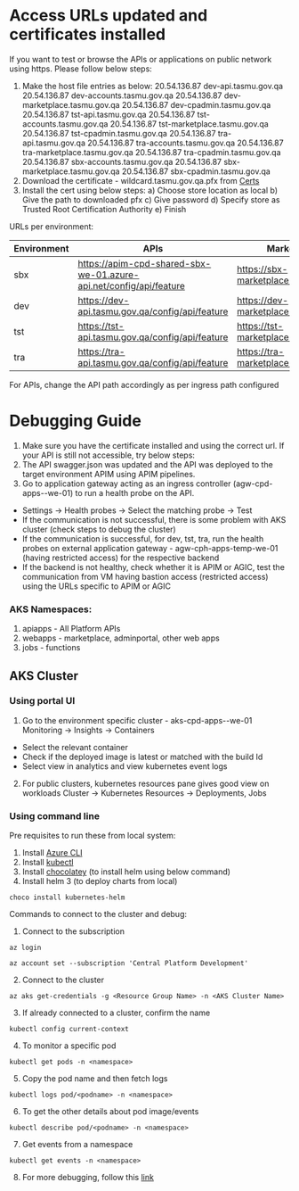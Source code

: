 # Access URLs updated and certificates installed

If you want to test or browse the APIs or applications on public network using https. Please follow below steps:
1.	Make the host file entries as below:
20.54.136.87 dev-api.tasmu.gov.qa
20.54.136.87 dev-accounts.tasmu.gov.qa
20.54.136.87 dev-marketplace.tasmu.gov.qa
20.54.136.87 dev-cpadmin.tasmu.gov.qa
20.54.136.87 tst-api.tasmu.gov.qa
20.54.136.87 tst-accounts.tasmu.gov.qa
20.54.136.87 tst-marketplace.tasmu.gov.qa
20.54.136.87 tst-cpadmin.tasmu.gov.qa
20.54.136.87 tra-api.tasmu.gov.qa
20.54.136.87 tra-accounts.tasmu.gov.qa
20.54.136.87 tra-marketplace.tasmu.gov.qa
20.54.136.87 tra-cpadmin.tasmu.gov.qa
20.54.136.87 sbx-accounts.tasmu.gov.qa
20.54.136.87 sbx-marketplace.tasmu.gov.qa
20.54.136.87 sbx-cpadmin.tasmu.gov.qa
2.	Download the certificate - wildcard.tasmu.gov.qa.pfx from [Certs](https://microsofteur.sharepoint.com/:f:/t/TASMUNationalPlatform-DeliveryStream-MicrosoftOnly/EmAB3GrQ2RBLnNB0TS4C6PgBO5_p8E-iFFZPQGv8FYT9lg?e=PkJ84E)
3.	Install the cert using below steps:
a)	Choose store location as local 
b)	Give the path to downloaded pfx
c)	Give password
d)	Specify store as Trusted Root Certification Authority 
e)	Finish

URLs per environment:

| Environment | APIs |Marketplace  |Admin Portal  |
|--|--|--|--|
|sbx|https://apim-cpd-shared-sbx-we-01.azure-api.net/config/api/feature |https://sbx-marketplace.tasmu.gov.qa/ |https://sbx-cpadmin.tasmu.gov.qa/ |
|dev|https://dev-api.tasmu.gov.qa/config/api/feature|https://dev-marketplace.tasmu.gov.qa/|https://dev-cpadmin.tasmu.gov.qa/|
|tst|https://tst-api.tasmu.gov.qa/config/api/feature|https://tst-marketplace.tasmu.gov.qa/|https://tst-cpadmin.tasmu.gov.qa/|
|tra|https://tra-api.tasmu.gov.qa/config/api/feature|https://tra-marketplace.tasmu.gov.qa/|https://tra-cpadmin.tasmu.gov.qa/|
For APIs, change the API path accordingly as per ingress path configured


# Debugging Guide
1. Make sure you have the certificate installed and using the correct url. If your API is still not accessible, try below steps:
2. The API swagger.json was updated and the API was deployed to the target environment APIM using APIM pipelines.
3. Go to application gateway acting as an ingress controller (agw-cpd-apps-<env>-we-01) to run a health probe on the API.
- Settings -> Health probes -> Select the matching probe -> Test
- If the communication is not successful, there is some problem with AKS cluster (check steps to debug the cluster)
- If the communication is successful, for dev, tst, tra, run the health probes on external application gateway - agw-cph-apps-temp-we-01
 (having restricted access) for the respective backend
- If the backend is not healthy, check whether it is APIM or AGIC, test the communication from VM having bastion access (restricted access) using the URLs specific to APIM or AGIC

### AKS Namespaces:
1. apiapps - All Platform APIs
2. webapps - marketplace, adminportal, other web apps
3. jobs - functions

## AKS Cluster
### Using portal UI
1. Go to the environment specific cluster - aks-cpd-apps-<env>-we-01
Monitoring -> Insights -> Containers
- Select the relevant container
- Check if the deployed image is latest or matched with the build Id
- Select view in analytics and view kubernetes event logs

2. For public clusters, kubernetes resources pane gives good view on workloads
 Cluster -> Kubernetes Resources -> Deployments, Jobs

### Using command line
Pre requisites to run these from local system:
1. Install [Azure CLI](https://docs.microsoft.com/en-us/cli/azure/install-azure-cli) 
1. Install [kubectl](https://kubernetes.io/docs/tasks/tools/install-kubectl/#install-with-powershell-from-psgallery)
1. Install [chocolatey](https://chocolatey.org/docs/installation#install-with-powershellexe) (to install helm using below command)
1. Install helm 3 (to deploy charts from local)
```
choco install kubernetes-helm
```

Commands to connect to the cluster and debug:
1. Connect to the subscription
```
az login
```
```
az account set --subscription 'Central Platform Development'
```
2. Connect to the cluster
```
az aks get-credentials -g <Resource Group Name> -n <AKS Cluster Name>
```
3. If already connected to a cluster, confirm the name
```
kubectl config current-context
```
4. To monitor a specific pod
```
kubectl get pods -n <namespace>
```
5. Copy the pod name and then fetch logs
```
kubectl logs pod/<podname> -n <namespace>
```
6. To get the other details about pod image/events
```
kubectl describe pod/<podname> -n <namespace>
```
7. Get events from a namespace
```
kubectl get events -n <namespace> 
```
8. For more debugging, follow this [link](https://kubernetes.io/docs/reference/kubectl/cheatsheet/)